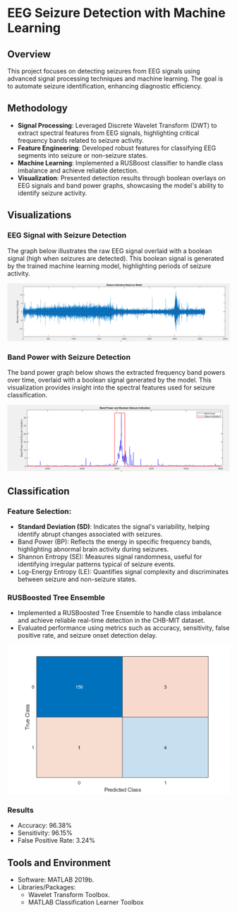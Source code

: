 # EEG Seizure Detection with Machine Learning

## Overview

This project focuses on detecting seizures from EEG signals using advanced signal processing techniques and machine learning. The goal is to automate seizure identification, enhancing diagnostic efficiency.

## Methodology

- **Signal Processing**: Leveraged Discrete Wavelet Transform (DWT) to extract spectral features from EEG signals, highlighting critical frequency bands related to seizure activity.
- **Feature Engineering**: Developed robust features for classifying EEG segments into seizure or non-seizure states.
- **Machine Learning**: Implemented a RUSBoost classifier to handle class imbalance and achieve reliable detection.
- **Visualization**: Presented detection results through boolean overlays on EEG signals and band power graphs, showcasing the model's ability to identify seizure activity.

## Visualizations

### EEG Signal with Seizure Detection

The graph below illustrates the raw EEG signal overlaid with a boolean signal (high when seizures are detected). This boolean signal is generated by the trained machine learning model, highlighting periods of seizure activity.

![EEG Signal with Seizure Detection](images/1.png.png)

### Band Power with Seizure Detection

The band power graph below shows the extracted frequency band powers over time, overlaid with a boolean signal generated by the model. This visualization provides insight into the spectral features used for seizure classification.

![Band Power with Seizure Detection](images/2.png.png)

## Classification

### Feature Selection:
- **Standard Deviation (SD)**: Indicates the signal's variability, helping identify abrupt changes associated with seizures.
- Band Power (BP): Reflects the energy in specific frequency bands, highlighting abnormal brain activity during seizures.
- Shannon Entropy (SE): Measures signal randomness, useful for identifying irregular patterns typical of seizure events.
- Log-Energy Entropy (LE): Quantifies signal complexity and discriminates between seizure and non-seizure states.

### RUSBoosted Tree Ensemble
- Implemented a RUSBoosted Tree Ensemble to handle class imbalance and achieve reliable real-time detection in the CHB-MIT dataset.
- Evaluated performance using metrics such as accuracy, sensitivity, false positive rate, and seizure onset detection delay.

![Confusion Matrix](images/3.png.png)

### Results
- Accuracy: 96.38%
- Sensitivity: 96.15%
- False Positive Rate: 3.24%

## Tools and Environment
- Software: MATLAB 2019b.
- Libraries/Packages:
  - Wavelet Transform Toolbox.
  - MATLAB Classification Learner Toolbox
